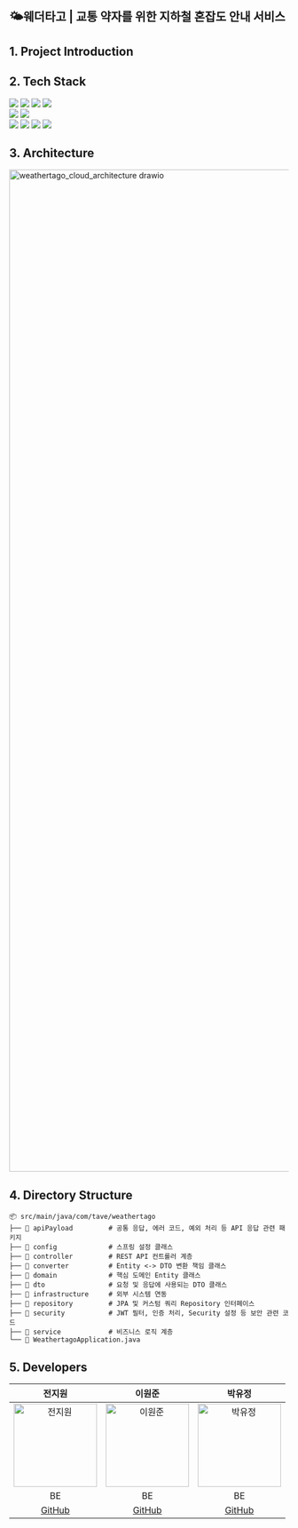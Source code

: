 ## 🌤️웨더타고 | 교통 약자를 위한 지하철 혼잡도 안내 서비스

## 1. Project Introduction


## 2. Tech Stack
<div>
<img src="https://img.shields.io/badge/Java-007396?style=flat-square&logo=java&logoColor=white">
<img src="https://img.shields.io/badge/Spring Boot-6DB33F?style=flat-square&logo=springboot&logoColor=white">
<img src="https://img.shields.io/badge/Spring Data JPA-6DB33F?style=flat-square&logo=databricks&logoColor=white">
<img src="https://img.shields.io/badge/Spring Security-6DB33F?style=flat-square&logo=springsecurity&logoColor=white">
</div>
<div>
<img src="https://img.shields.io/badge/MySQL-4479A1?style=flat-square&logo=mysql&logoColor=white">
<img src="https://img.shields.io/badge/Redis-FF4438?style=flat-square&logo=redis&logoColor=white">
</div>
<div>
<img src="https://img.shields.io/badge/Github Actions-2088FF?style=flat-square&logo=githubactions&logoColor=white">
<img src="https://img.shields.io/badge/Docker-2496ED?style=flat-square&logo=docker&logoColor=white">
<img src="https://img.shields.io/badge/AWS EC2-FF9900?style=flat-square&logoColor=white">
<img src="https://img.shields.io/badge/AWS RDS-527FFF?style=flat-square&logoColor=white">
</div>

## 3. Architecture
<img width="3480" height="1806" alt="weathertago_cloud_architecture drawio" src="https://github.com/user-attachments/assets/48e83d00-e741-4b94-90d4-70fdcd50406b" />

## 4. Directory Structure
```
📦 src/main/java/com/tave/weathertago
├── 📁 apiPayload         # 공통 응답, 에러 코드, 예외 처리 등 API 응답 관련 패키지
├── 📁 config             # 스프링 설정 클래스
├── 📁 controller         # REST API 컨트롤러 계층
├── 📁 converter          # Entity <-> DTO 변환 책임 클래스
├── 📁 domain             # 핵심 도메인 Entity 클래스
├── 📁 dto                # 요청 및 응답에 사용되는 DTO 클래스
├── 📁 infrastructure     # 외부 시스템 연동
├── 📁 repository         # JPA 및 커스텀 쿼리 Repository 인터페이스
├── 📁 security           # JWT 필터, 인증 처리, Security 설정 등 보안 관련 코드
├── 📁 service            # 비즈니스 로직 계층
└── 📄 WeathertagoApplication.java
```
## 5. Developers
| 전지원 | 이원준 | 박유정 |
|:------:|:------:|:------:|
| <img src="https://github.com/jiwonly.png" alt="전지원" width="150"> | <img src="https://github.com/wonjun-lee-fcwj245.png" alt="이원준" width="150"> | <img src="https://github.com/yujeong430.png" alt="박유정" width="150"> |
| BE | BE | BE |
| [GitHub](https://github.com/jiwonly) | [GitHub](https://github.com/wonjun-lee-fcwj245) | [GitHub](https://github.com/yujeong430) |

